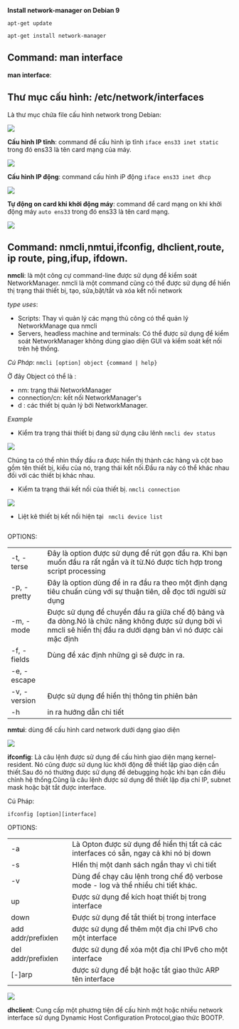 **Install network-manager on Debian 9**

`apt-get update`

`apt-get install network-manager`
## Command: man interface

**man interface**: 


## Thư mục cấu hình: /etc/network/interfaces

Là thư mục chứa file cấu hình network trong Debian:

<img src="https://i.imgur.com/NUQrVw9.png">

**Cấu hình IP tĩnh**: command để cấu hình ip tĩnh `iface ens33 inet static` trong đó ens33 là tên card mạng của máy.

<img src="https://i.imgur.com/TZofZmn.png">

**Cấu hình IP động**: command cấu hình iP động `iface ens33 inet dhcp`

<img src="https://i.imgur.com/1a1ZGUm.png">

**Tự động on card khi khởi động máy**: command để card mạng on khi khởi động máy `auto ens33` trong đó ens33 là tên card mạng.

<img src="https://i.imgur.com/FsKRlLx.png">

## Command: nmcli,nmtui,ifconfig, dhclient,route, ip route, ping,ifup, ifdown.

**nmcli**: là một công cự command-line được sử dụng để kiểm soát NetworkManager. nmcli là một command cũng có thể được sử dụng để hiển thị trạng thái thiết bị, tạo, sửa,bật/tắt và xóa kết nối network

*type uses*:
- Scripts: Thay vì quản lý các mạng thủ công có thể quản lý NetworkManage qua nmcli
- Servers, headless machine and terminals: Có thể được sử dụng để kiểm soát NetworkManager không dùng giao diện GUI và kiểm soát kết nối trên hệ thống.

*Cú Pháp*: `nmcli [option] object {command | help}`

Ở đây Object có thể là :
- nm: trạng thái NetworkManager 
- connection/cn: kết nối NetworkManager's
- d : các thiết bị quản lý bởi NetworkManager.

*Example*
- Kiểm tra trạng thái thiết bị đang sử dụng câu lênh `nmcli dev status`

<img src="https://i.imgur.com/1pkRuEO.png">

Chúng ta có thể nhìn thấy đầu ra được hiển thị thành các hàng và cột bao gồm tên thiết bị, kiểu của nó, trạng thái kết nối.Đầu ra này có thể khác nhau đối với các thiết bị khác nhau.

- Kiểm ta trạng thái kết nối của thiết bị. `nmcli connection`

<img src="https://i.imgur.com/aPEsJt2.png">

- Liệt kê thiết bị kết nối hiện tại ` nmcli device list`

<img src="">

OPTIONS:

|  |   |
|---|---|
|-t, -terse| Đây là option được sử dụng để rút gọn đầu ra. Khi bạn muốn đầu ra rất ngắn và ít từ.Nó được tích hợp trong script processing|
|-p, -pretty| Đây là option dùng để in ra đầu ra theo một định dạng tiêu chuấn cùng với sự thuận tiên, dễ đọc tới người sử dụng|
|-m, -mode| Được sử dụng để chuyển đầu ra giữa chế độ bảng và đa dòng.Nó là chức năng không được sử dụng bởi vì nmcli sẽ hiển thị đầu ra dưới dạng bản vì nó được cài mặc định|
|-f, -fields|Dùng đề xác định những gì sẽ được in ra.|
|-e, -escape||
|-v, -version| Được sử dụng để hiển thị thông tin phiên bản|
|-h| in ra hướng dẫn chi tiết|

**nmtui**: dùng để cấu hình card network dưới dạng giao diện 

<img src="https://i.imgur.com/cxDLo9t.png">

**ifconfig**: Là câu lệnh được sử dụng để cấu hình giao diện mạng kernel-resident. Nó cũng được sử dụng lúc khởi động để thiết lập giao diện cần thiết.Sau đó nó thường được sử dụng để debugging hoặc khi bạn cần điều chỉnh hệ thống.Cũng là câu lệnh được sử dụng để thiết lập địa chỉ IP, subnet mask hoặc bật tắt được interface.

Cú Pháp:

`ifconfig [option][interface]`

OPTIONS:

|    |   |
|---|----|
| -a|Là Opton được sử dụng để hiển thị tất cả các interfaces có sẵn, ngay cả khi nó bị down|
|-s| HIển thị một danh sách ngắn thay vì chi tiết|
| -v|Dùng để chạy câu lệnh trong chế độ verbose mode - log  và thể nhiều chi tiết khác.|
|up| Được sử dụng để kích hoạt thiết bị trong interface|
|down|Được sử dụng để tắt thiết bị trong interface|
|add addr/prefixlen| được sử dụng để thêm một địa chỉ IPv6 cho một interface|
|del addr/prefixlen| được sử dụng để xóa một địa chỉ IPv6 cho một interface|
|[-]arp| được sử dụng để bật hoặc tắt giao thức ARP tên interface|

<img src="https://i.imgur.com/libr8ix.png">

**dhclient**: Cung cấp một phương tiện để cấu hình một hoặc nhiều network interface sử dụng Dynamic Host Configuration Protocol,giao thức BOOTP.



